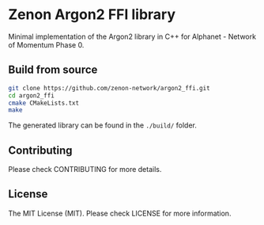 # Zenon Argon2 FFI library

Minimal implementation of the Argon2 library in C++ for Alphanet - Network of Momentum Phase 0.

## Build from source

```bash
git clone https://github.com/zenon-network/argon2_ffi.git
cd argon2_ffi
cmake CMakeLists.txt
make
```

The generated library can be found in the `./build/` folder.

## Contributing

Please check CONTRIBUTING for more details.

## License

The MIT License (MIT). Please check LICENSE for more information.

